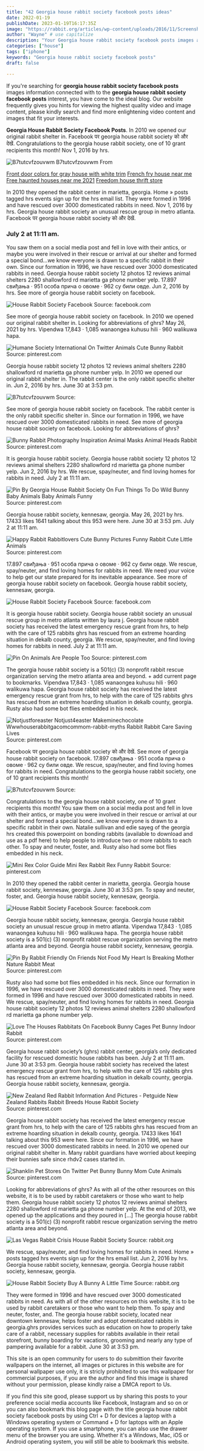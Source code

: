 ```yaml
---
title: "42 Georgia house rabbit society facebook posts ideas"
date: 2022-01-19
publishDate: 2023-01-19T16:17:35Z
image: "https://rabbit.org/articles/wp-content/uploads/2016/11/Screenshot-HRS-Email-Newsletter.png"
author: "Wayne" # use capitalize
description: "Your Georgia house rabbit society facebook posts images are ready. Georgia house rabbit society facebook posts are a topic that is being searched for and liked by netizens today. You can Get the Georgia house rabbit society facebook posts files here. Get all royalty-free images."
categories: ["house"]
tags: ["iphone"]
keywords: "Georgia house rabbit society facebook posts"
draft: false

---
```


If you're searching for **georgia house rabbit society facebook posts** images information connected with to the **georgia house rabbit society facebook posts** interest, you have come to the ideal  blog.  Our website frequently  gives you  hints  for viewing  the highest  quality video and image  content, please kindly search and find more enlightening video content and images  that fit your interests.

**Georgia House Rabbit Society Facebook Posts**. In 2010 we opened our original rabbit shelter in. Facebook पर georgia house rabbit society को और देखें. Congratulations to the georgia house rabbit society, one of 10 grant recipients this month! Nov 1, 2016 by hrs.

![B7tutcvfzouvwm](https://lookaside.fbsbx.com/lookaside/crawler/media/?media_id=458924652261750 "B7tutcvfzouvwm")
B7tutcvfzouvwm From 

[Front door colors for gray house with white trim](/front-door-colors-for-gray-house-with-white-trim/)
[French fry house near me](/french-fry-house-near-me/)
[Free haunted houses near me 2021](/free-haunted-houses-near-me-2021/)
[Freedom house thrift store](/freedom-house-thrift-store/)

In 2010 they opened the rabbit center in marietta, georgia. Home » posts tagged  hrs events sign up for the hrs email list. They were formed in 1996 and have rescued over 3000 domesticated rabbits in need. Nov 1, 2016 by hrs. Georgia house rabbit society an unusual rescue group in metro atlanta. Facebook पर georgia house rabbit society को और देखें.

### July 2 at 11:11 am.

You saw them on a social media post and fell in love with their antics, or maybe you were involved in their rescue or arrival at our shelter and formed a special bond…we know everyone is drawn to a specific rabbit in their own. Since our formation in 1996, we have rescued over 3000 domesticated rabbits in need. Georgia house rabbit society 12 photos 12 reviews animal shelters 2280 shallowford rd marietta ga phone number yelp. 17.897 свиђања · 951 особа прича о овоме · 962 су били овде. Jun 2, 2016 by hrs. See more of georgia house rabbit society on facebook.


![House Rabbit Society Facebook](https://lookaside.fbsbx.com/lookaside/crawler/media/?media_id=10214754509914924 "House Rabbit Society Facebook")
Source: facebook.com

See more of georgia house rabbit society on facebook. In 2010 we opened our original rabbit shelter in. Looking for abbreviations of ghrs? May 26, 2021 by hrs. Vipendwa 17,843 · 1,085 wanaongea kuhusu hili · 960 walikuwa hapa.

![Humane Society International On Twitter Animals Cute Bunny Rabbit](https://i.pinimg.com/originals/43/96/49/439649151abf26529de307ebdace5d14.jpg "Humane Society International On Twitter Animals Cute Bunny Rabbit")
Source: pinterest.com

Georgia house rabbit society 12 photos 12 reviews animal shelters 2280 shallowford rd marietta ga phone number yelp. In 2010 we opened our original rabbit shelter in. The rabbit center is the only rabbit specific shelter in. Jun 2, 2016 by hrs. June 30 at 3:53 pm.

![B7tutcvfzouvwm](https://lookaside.fbsbx.com/lookaside/crawler/media/?media_id=458924652261750 "B7tutcvfzouvwm")
Source: 

See more of georgia house rabbit society on facebook. The rabbit center is the only rabbit specific shelter in. Since our formation in 1996, we have rescued over 3000 domesticated rabbits in need. See more of georgia house rabbit society on facebook. Looking for abbreviations of ghrs?

![Bunny Rabbit Photography Inspiration Animal Masks Animal Heads Rabbit](https://i.pinimg.com/originals/28/30/7b/28307b7364fdbbd3e472dbdd4c652e95.jpg "Bunny Rabbit Photography Inspiration Animal Masks Animal Heads Rabbit")
Source: pinterest.com

It is georgia house rabbit society. Georgia house rabbit society 12 photos 12 reviews animal shelters 2280 shallowford rd marietta ga phone number yelp. Jun 2, 2016 by hrs. We rescue, spay/neuter, and find loving homes for rabbits in need. July 2 at 11:11 am.

![Pin By Georgia House Rabbit Society On Fun Things To Do Wild Bunny Baby Animals Baby Animals Funny](https://i.pinimg.com/originals/9a/b8/bc/9ab8bc3637893cfe15f0e25ab96efaab.jpg "Pin By Georgia House Rabbit Society On Fun Things To Do Wild Bunny Baby Animals Baby Animals Funny")
Source: pinterest.com

Georgia house rabbit society, kennesaw, georgia. May 26, 2021 by hrs. 17433 likes 1641 talking about this 953 were here. June 30 at 3:53 pm. July 2 at 11:11 am.

![Happy Rabbit Rabbitlovers Cute Bunny Pictures Funny Rabbit Cute Little Animals](https://i.pinimg.com/736x/56/5d/68/565d68458a6eb3cfeb21f9728a617668.jpg "Happy Rabbit Rabbitlovers Cute Bunny Pictures Funny Rabbit Cute Little Animals")
Source: pinterest.com

17.897 свиђања · 951 особа прича о овоме · 962 су били овде. We rescue, spay/neuter, and find loving homes for rabbits in need. We need your voice to help get our state prepared for its inevitable appearance. See more of georgia house rabbit society on facebook. Georgia house rabbit society, kennesaw, georgia.

![House Rabbit Society Facebook](https://lookaside.fbsbx.com/lookaside/crawler/media/?media_id=450484529772429 "House Rabbit Society Facebook")
Source: facebook.com

It is georgia house rabbit society. Georgia house rabbit society an unusual rescue group in metro atlanta written by laura j. Georgia house rabbit society has received the latest emergency rescue grant from hrs, to help with the care of 125 rabbits ghrs has rescued from an extreme hoarding situation in dekalb county, georgia. We rescue, spay/neuter, and find loving homes for rabbits in need. July 2 at 11:11 am.

![Pin On Animals Are People Too](https://i.pinimg.com/736x/73/47/d7/7347d7a0cc0fb35696d166080b32e469.jpg "Pin On Animals Are People Too")
Source: pinterest.com

The georgia house rabbit society is a 501(c) (3) nonprofit rabbit rescue organization serving the metro atlanta area and beyond. + add current page to bookmarks. Vipendwa 17,843 · 1,085 wanaongea kuhusu hili · 960 walikuwa hapa. Georgia house rabbit society has received the latest emergency rescue grant from hrs, to help with the care of 125 rabbits ghrs has rescued from an extreme hoarding situation in dekalb county, georgia. Rusty also had some bot flies embedded in his neck.

![Notjustforeaster Notjust4easter Makeminechocolate Wwwhouserabbitgacomcommom-rabbit-myths Rabbit Rabbit Care Saving Lives](https://i.pinimg.com/564x/c1/a8/f3/c1a8f3cad026b5dfe79e048b86f6864a.jpg "Notjustforeaster Notjust4easter Makeminechocolate Wwwhouserabbitgacomcommom-rabbit-myths Rabbit Rabbit Care Saving Lives")
Source: pinterest.com

Facebook पर georgia house rabbit society को और देखें. See more of georgia house rabbit society on facebook. 17.897 свиђања · 951 особа прича о овоме · 962 су били овде. We rescue, spay/neuter, and find loving homes for rabbits in need. Congratulations to the georgia house rabbit society, one of 10 grant recipients this month!

![B7tutcvfzouvwm](https://lookaside.fbsbx.com/lookaside/crawler/media/?media_id=451041433050072 "B7tutcvfzouvwm")
Source: 

Congratulations to the georgia house rabbit society, one of 10 grant recipients this month! You saw them on a social media post and fell in love with their antics, or maybe you were involved in their rescue or arrival at our shelter and formed a special bond…we know everyone is drawn to a specific rabbit in their own. Natalie sullivan and edie sayeg of the georgia hrs created this powerpoint on bonding rabbits (available to download and use as a pdf here) to help people to introduce two or more rabbits to each other. To spay and neuter, foster, and. Rusty also had some bot flies embedded in his neck.

![Mini Rex Color Guide Mini Rex Rabbit Rex Funny Rabbit](https://i.pinimg.com/600x315/59/d2/6a/59d26a6ba707de5af94a970942c2cf99.jpg "Mini Rex Color Guide Mini Rex Rabbit Rex Funny Rabbit")
Source: pinterest.com

In 2010 they opened the rabbit center in marietta, georgia. Georgia house rabbit society, kennesaw, georgia. June 30 at 3:53 pm. To spay and neuter, foster, and. Georgia house rabbit society, kennesaw, georgia.

![House Rabbit Society Facebook](https://lookaside.fbsbx.com/lookaside/crawler/media/?media_id=453640052790210 "House Rabbit Society Facebook")
Source: facebook.com

Georgia house rabbit society, kennesaw, georgia. Georgia house rabbit society an unusual rescue group in metro atlanta. Vipendwa 17,843 · 1,085 wanaongea kuhusu hili · 960 walikuwa hapa. The georgia house rabbit society is a 501(c) (3) nonprofit rabbit rescue organization serving the metro atlanta area and beyond. Georgia house rabbit society, kennesaw, georgia.

![Pin By Rabbit Friendly On Friends Not Food My Heart Is Breaking Mother Nature Rabbit Meat](https://i.pinimg.com/originals/1c/ea/96/1cea960e0cf05bcf0e3139f4c1847c11.png "Pin By Rabbit Friendly On Friends Not Food My Heart Is Breaking Mother Nature Rabbit Meat")
Source: pinterest.com

Rusty also had some bot flies embedded in his neck. Since our formation in 1996, we have rescued over 3000 domesticated rabbits in need. They were formed in 1996 and have rescued over 3000 domesticated rabbits in need. We rescue, spay/neuter, and find loving homes for rabbits in need. Georgia house rabbit society 12 photos 12 reviews animal shelters 2280 shallowford rd marietta ga phone number yelp.

![Love The Houses Rabbitats On Facebook Bunny Cages Pet Bunny Indoor Rabbit](https://i.pinimg.com/736x/f0/65/5b/f0655b28f03c9c12b831883b7febbcb0--rabbits-buns.jpg "Love The Houses Rabbitats On Facebook Bunny Cages Pet Bunny Indoor Rabbit")
Source: pinterest.com

Georgia house rabbit society’s (ghrs) rabbit center, georgia’s only dedicated facility for rescued domestic house rabbits has been. July 2 at 11:11 am. June 30 at 3:53 pm. Georgia house rabbit society has received the latest emergency rescue grant from hrs, to help with the care of 125 rabbits ghrs has rescued from an extreme hoarding situation in dekalb county, georgia. Georgia house rabbit society, kennesaw, georgia.

![New Zealand Red Rabbit Information And Pictures - Petguide New Zealand Rabbits Rabbit Breeds House Rabbit Society](https://i.pinimg.com/736x/45/4c/1d/454c1d41a62f983172a7ac39549ab54a.jpg "New Zealand Red Rabbit Information And Pictures - Petguide New Zealand Rabbits Rabbit Breeds House Rabbit Society")
Source: pinterest.com

Georgia house rabbit society has received the latest emergency rescue grant from hrs, to help with the care of 125 rabbits ghrs has rescued from an extreme hoarding situation in dekalb county, georgia. 17433 likes 1641 talking about this 953 were here. Since our formation in 1996, we have rescued over 3000 domesticated rabbits in need. In 2010 we opened our original rabbit shelter in. Many rabbit guardians have worried about keeping their bunnies safe since rhdv2 cases started in.

![Shanklin Pet Stores On Twitter Pet Bunny Bunny Mom Cute Animals](https://i.pinimg.com/originals/20/a5/79/20a579c864ae60abc41cf68560a52247.jpg "Shanklin Pet Stores On Twitter Pet Bunny Bunny Mom Cute Animals")
Source: pinterest.com

Looking for abbreviations of ghrs? As with all of the other resources on this website, it is to be used by rabbit caretakers or those who want to help them. Georgia house rabbit society 12 photos 12 reviews animal shelters 2280 shallowford rd marietta ga phone number yelp. At the end of 2013, we opened up the applications and they poured in […] The georgia house rabbit society is a 501(c) (3) nonprofit rabbit rescue organization serving the metro atlanta area and beyond.

![Las Vegas Rabbit Crisis House Rabbit Society](https://rabbit.org/articles/wp-content/uploads/2013/01/EasterAdoption-page-001.jpg "Las Vegas Rabbit Crisis House Rabbit Society")
Source: rabbit.org

We rescue, spay/neuter, and find loving homes for rabbits in need. Home » posts tagged  hrs events sign up for the hrs email list. Jun 2, 2016 by hrs. Georgia house rabbit society, kennesaw, georgia. Georgia house rabbit society, kennesaw, georgia.

![House Rabbit Society Buy A Bunny A Little Time](https://rabbit.org/articles/wp-content/uploads/2016/11/Screenshot-HRS-Email-Newsletter.png "House Rabbit Society Buy A Bunny A Little Time")
Source: rabbit.org

They were formed in 1996 and have rescued over 3000 domesticated rabbits in need. As with all of the other resources on this website, it is to be used by rabbit caretakers or those who want to help them. To spay and neuter, foster, and. The georgia house rabbit society, located near downtown kennesaw, helps foster and adopt domesticated rabbits in georgia.ghrs provides services such as education on how to properly take care of a rabbit, necessary supplies for rabbits available in their retail storefront, bunny boarding for vacations, grooming and nearly any type of pampering available for a rabbit. June 30 at 3:53 pm.

This site is an open community for users to do submittion their favorite wallpapers on the internet, all images or pictures in this website are for personal wallpaper use only, it is stricly prohibited to use this wallpaper for commercial purposes, if you are the author and find this image is shared without your permission, please kindly raise a DMCA report to Us.

If you find this site good, please support us by sharing this posts to your preference social media accounts like Facebook, Instagram and so on or you can also bookmark this blog page with the title georgia house rabbit society facebook posts by using Ctrl + D for devices a laptop with a Windows operating system or Command + D for laptops with an Apple operating system. If you use a smartphone, you can also use the drawer menu of the browser you are using. Whether it's a Windows, Mac, iOS or Android operating system, you will still be able to bookmark this website.
